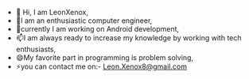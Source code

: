 - 👋 Hi, I am LeonXenox,
- 👀I am an enthusiastic computer engineer,
- 🌱currently I am working on Android development,
- 📫I  am always ready to increase my knowledge by working with tech enthusiasts,
- 😄My favorite part in programming  is problem solving,
- ⚡you can contact me on:- Leon.Xenox8@gmail.com

<!---
LeonXenox/LeonXenox is a ✨ special ✨ repository because its `README.md` (this file) appears on your GitHub profile.
You can click the Preview link to take a look at your changes.
--->
